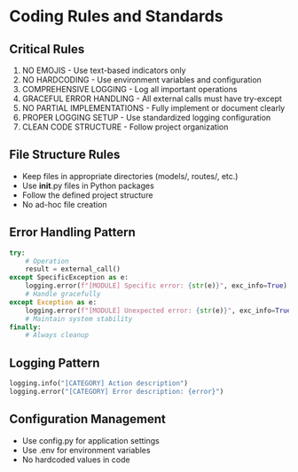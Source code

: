 # Coding Rules and Standards

## Critical Rules
1. NO EMOJIS - Use text-based indicators only
2. NO HARDCODING - Use environment variables and configuration
3. COMPREHENSIVE LOGGING - Log all important operations
4. GRACEFUL ERROR HANDLING - All external calls must have try-except
5. NO PARTIAL IMPLEMENTATIONS - Fully implement or document clearly
6. PROPER LOGGING SETUP - Use standardized logging configuration
7. CLEAN CODE STRUCTURE - Follow project organization

## File Structure Rules
- Keep files in appropriate directories (models/, routes/, etc.)
- Use __init__.py files in Python packages
- Follow the defined project structure
- No ad-hoc file creation

## Error Handling Pattern
```python
try:
    # Operation
    result = external_call()
except SpecificException as e:
    logging.error(f"[MODULE] Specific error: {str(e)}", exc_info=True)
    # Handle gracefully
except Exception as e:
    logging.error(f"[MODULE] Unexpected error: {str(e)}", exc_info=True)
    # Maintain system stability
finally:
    # Always cleanup
```

## Logging Pattern
```python
logging.info("[CATEGORY] Action description")
logging.error("[CATEGORY] Error description: {error}")
```

## Configuration Management
- Use config.py for application settings
- Use .env for environment variables
- No hardcoded values in code